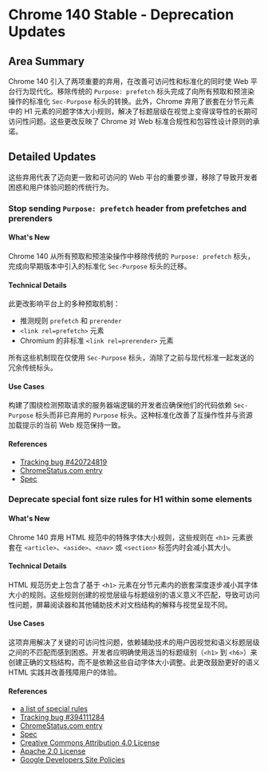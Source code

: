 # Chrome 140 Stable - Deprecation Updates

## Area Summary

Chrome 140 引入了两项重要的弃用，在改善可访问性和标准化的同时使 Web 平台行为现代化。移除传统的 `Purpose: prefetch` 标头完成了向所有预取和预渲染操作的标准化 `Sec-Purpose` 标头的转换。此外，Chrome 弃用了嵌套在分节元素中的 H1 元素的问题字体大小规则，解决了标题层级在视觉上变得误导性的长期可访问性问题。这些更改反映了 Chrome 对 Web 标准合规性和包容性设计原则的承诺。

## Detailed Updates

这些弃用代表了迈向更一致和可访问的 Web 平台的重要步骤，移除了导致开发者困惑和用户体验问题的传统行为。

### Stop sending `Purpose: prefetch` header from prefetches and prerenders

#### What's New
Chrome 140 从所有预取和预渲染操作中移除传统的 `Purpose: prefetch` 标头，完成向早期版本中引入的标准化 `Sec-Purpose` 标头的迁移。

#### Technical Details
此更改影响平台上的多种预取机制：
- 推测规则 `prefetch` 和 `prerender`
- `<link rel=prefetch>` 元素
- Chromium 的非标准 `<link rel=prerender>` 元素

所有这些机制现在仅使用 `Sec-Purpose` 标头，消除了之前与现代标准一起发送的冗余传统标头。

#### Use Cases
构建了围绕检测预取请求的服务器端逻辑的开发者应确保他们的代码依赖 `Sec-Purpose` 标头而非已弃用的 `Purpose` 标头。这种标准化改善了互操作性并与资源加载提示的当前 Web 规范保持一致。

#### References
- [Tracking bug #420724819](https://issues.chromium.org/issues/420724819)
- [ChromeStatus.com entry](https://chromestatus.com/feature/5088012836536320)
- [Spec](https://wicg.github.io/nav-speculation/prerendering.html#interaction-with-fetch)

### Deprecate special font size rules for H1 within some elements

#### What's New
Chrome 140 弃用 HTML 规范中的特殊字体大小规则，这些规则在 `<h1>` 元素嵌套在 `<article>`、`<aside>`、`<nav>` 或 `<section>` 标签内时会减小其大小。

#### Technical Details
HTML 规范历史上包含了基于 `<h1>` 元素在分节元素内的嵌套深度逐步减小其字体大小的规则。这些规则创建的视觉层级与标题级别的语义意义不匹配，导致可访问性问题，屏幕阅读器和其他辅助技术对文档结构的解释与视觉呈现不同。

#### Use Cases
这项弃用解决了关键的可访问性问题，依赖辅助技术的用户因视觉和语义标题层级之间的不匹配而感到困惑。开发者应明确使用适当的标题级别（`<h1>` 到 `<h6>`）来创建正确的文档结构，而不是依赖这些自动字体大小调整。此更改鼓励更好的语义 HTML 实践并改善残障用户的体验。

#### References
- [a list of special rules](https://html.spec.whatwg.org/multipage/rendering.html#sections-and-headings)
- [Tracking bug #394111284](https://issues.chromium.org/issues/394111284)
- [ChromeStatus.com entry](https://chromestatus.com/feature/6192419898654720)
- [Spec](https://github.com/whatwg/html/pull/11102)
- [Creative Commons Attribution 4.0 License](https://creativecommons.org/licenses/by/4.0/)
- [Apache 2.0 License](https://www.apache.org/licenses/LICENSE-2.0)
- [Google Developers Site Policies](https://developers.google.com/site-policies)